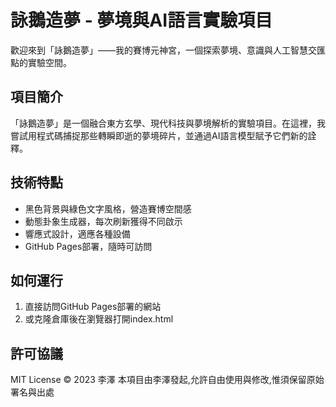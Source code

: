 # 詠鵝造夢 - 夢境與AI語言實驗項目

歡迎來到「詠鵝造夢」——我的賽博元神宮，一個探索夢境、意識與人工智慧交匯點的實驗空間。

## 項目簡介
「詠鵝造夢」是一個融合東方玄學、現代科技與夢境解析的實驗項目。在這裡，我嘗試用程式碼捕捉那些轉瞬即逝的夢境碎片，並通過AI語言模型賦予它們新的詮釋。

## 技術特點
- 黑色背景與綠色文字風格，營造賽博空間感
- 動態卦象生成器，每次刷新獲得不同啟示
- 響應式設計，適應各種設備
- GitHub Pages部署，隨時可訪問

## 如何運行
1. 直接訪問GitHub Pages部署的網站
2. 或克隆倉庫後在瀏覽器打開index.html

## 許可協議
MIT License © 2023 李澤
本項目由李澤發起,允許自由使用與修改,惟須保留原始署名與出處
